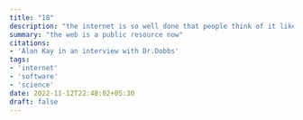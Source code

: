 ```yaml
---
title: "18"
description: "the internet is so well done that people think of it like a natural resource"
summary: "the web is a public resource now"
citations:
- 'Alan Kay in an interview with Dr.Dobbs'
tags:
- 'internet'
- 'software'
- 'science'	
date: 2022-11-12T22:48:02+05:30
draft: false
---
```



